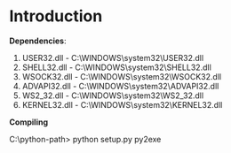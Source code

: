 # Introduction #

**Dependencies**:
  1. USER32.dll - C:\WINDOWS\system32\USER32.dll
  1. SHELL32.dll - C:\WINDOWS\system32\SHELL32.dll
  1. WSOCK32.dll - C:\WINDOWS\system32\WSOCK32.dll
  1. ADVAPI32.dll - C:\WINDOWS\system32\ADVAPI32.dll
  1. WS2\_32.dll - C:\WINDOWS\system32\WS2\_32.dll
  1. KERNEL32.dll - C:\WINDOWS\system32\KERNEL32.dll

**Compiling**

C:\python-path> python setup.py py2exe
